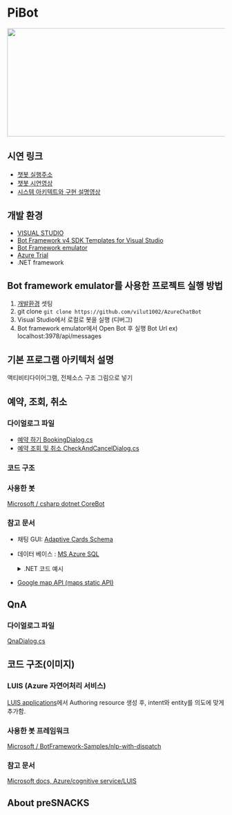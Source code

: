 # PiBot
<p><img src="http://drive.google.com/uc?export=view&id=1wU1TiDkOX54c_aeYEnOjNAzb0MB6JdoI" width="600" height="250"></p>

## 시연 링크
- [챗봇 실행주소](https://vilut1002.github.io/AzureChatBot/index.html)
- [챗봇 시연영상](https://youtu.be/6Q9ZaLvIgfs)    
- [시스템 아키텍트와 구현 설명영상](https://youtu.be/W8mF2LLnX9Y)   



## 개발 환경

- [VISUAL STUDIO](https://www.visualstudio.com)
- [Bot Framework v4 SDK Templates for Visual Studio](https://aka.ms/bf-bc-vstemplate)
- [Bot Framework emulator](https://github.com/Microsoft/BotFramework-Emulator)
- [Azure Trial](https://azure.microsoft.com/ko-kr/free/)
- .NET framework

## Bot framework emulator를 사용한 프로젝트 실행 방법
1. [개발환경](#개발-환경) 셋팅
2. git clone 
    ```git clone https://github.com/vilut1002/AzureChatBot```
3. Visual Studio에서 로컬로 봇을 실행 (디버그)
4. Bot framework emulator에서 Open Bot 후 실행
    Bot Url ex) localhost:3978/api/messages


## 기본 프로그램 아키텍처 설명
액티비티다이어그램, 전체소스 구조 그림으로 넣기

## 예약, 조회, 취소   
### 다이얼로그 파일
* [예약 하기 BookingDialog.cs](https://github.com/vilut1002/AzureChatBot/blob/master/Pibot/Pibot/Dialogs/BookingDialog.cs)   
* [예약 조회 및 취소 CheckAndCancelDialog.cs](https://github.com/vilut1002/AzureChatBot/blob/master/Pibot/Pibot/Dialogs/CheckAndCancelDialog.cs)
### 코드 구조
### 사용한 봇 
[Microsoft / csharp dotnet CoreBot](https://github.com/microsoft/BotBuilder-Samples/tree/master/samples/csharp_dotnetcore/13.core-bot)
### 참고 문서
- 채팅 GUI: [Adaptive Cards Schema](https://adaptivecards.io/explorer/) 
- 데이터 베이스 : [MS Azure SQL](https://docs.microsoft.com/ko-kr/azure/azure-sql/)
    <details><summary>.NET 코드 예시</summary><code>try
            {
                SqlConnectionStringBuilder builder = new SqlConnectionStringBuilder();

                builder.DataSource = "yourServerName.database.windows.net";
                builder.UserID = "yourID";
                builder.Password = "yourPW";
                builder.InitialCatalog = "yourDBname";

                using (SqlConnection connection = new SqlConnection(builder.ConnectionString))
                {
                    connection.Open();
                    string sql_query = $"SELECT * from reservInfo WHERE Phone = '{stepContext.Values["phone"]}'AND reserv_date>current_timestamp;";
                    using (var command = new SqlCommand(sql_query, connection))
                    {
                        using (SqlDataReader reader = command.ExecuteReader())
                        {
                            while (reader.Read())
                            {
                                // 애트리뷰트 순서로 index 구분해서 bookingDetail 인스턴스에 저장
                                BookingDetails bookingQuery = new BookingDetails();
                                bookingQuery.ID = reader.GetInt32(0);
                                bookingQuery.Name = reader.GetString(1);
                                bookingQuery.Sex = reader.GetString(2);
                                bookingQuery.Age = reader.GetInt32(3);
                                bookingQuery.Phone = reader.GetString(4);
                                DateTime myDate = reader.GetDateTime(5);
                                string convertedDate = myDate.ToString("yyyy-MM-ddhh:mm");
                                string dateStr = convertedDate.Substring(0, 10);
                                string timeStr = convertedDate.Substring(10);
                                bookingQuery.Date = dateStr;
                                bookingQuery.Time = timeStr;
                                bookingQuery.Center = reader.GetString(6);

                                return bookingQuery;
                            }
                        }
                    }
                }
            }
            catch (SqlException e)
            {
                Console.WriteLine(e.ToString());
            }
    </code></details>  
- [Google map API (maps static API)](https://developers.google.com/maps/documentation/maps-static/overview?&hl=ko)

## QnA

### 다이얼로그 파일
 [QnaDialog.cs](https://github.com/vilut1002/AzureChatBot/blob/master/Pibot/Pibot/Dialogs/QnaDialog.cs)

## 코드 구조(이미지)

### LUIS (Azure 자연어처리 서비스)
[LUIS applications](https://www.luis.ai/applications)에서 Authoring resource 생성 후, intent와 entity를 의도에 맞게 추가함. 

### 사용한 봇 프레임워크 
[Microsoft / BotFramework-Samples/nlp-with-dispatch](https://github.com/microsoft/BotBuilder-Samples/tree/master/samples/csharp_dotnetcore/14.nlp-with-dispatch)

### 참고 문서
[Microsoft docs, Azure/cognitive service/LUIS](https://docs.microsoft.com/ko-kr/azure/cognitive-services/luis/what-is-luis)




## About preSNACKS

